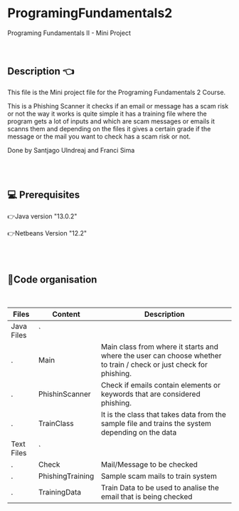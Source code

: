 # ProgramingFundamentals2
Programing Fundamentals II - Mini Project
<br><br><br>

<h2><b>Description 👈</b></h2>
This file is the Mini project file for the Programing Fundamentals 2 Course.

This is a Phishing Scanner it checks if an email or message has a scam risk or not the way it works is quite simple it has a training file where the program gets a lot of inputs and which are scam messages or emails it scanns them and depending on the files it gives a certain grade if the message or the mail you want to check has a scam risk or not.

Done by Santjago Ulndreaj and Franci Sima 

<br><br>

<h2><b>💻 Prerequisites</b></h2>

👉Java version "13.0.2"

👉Netbeans Version "12.2"



<br><br>

<h2><b>📂Code organisation </b></h2><br>




| Files       | Content           | Description |
| ---         | ---               | ---         |
| Java Files  | `                 |             |
| .           | Main              | Main class from where it starts and where the user can choose whether to train / check or just check for phishing.           |
| .           | PhishinScanner    | Check if emails contain elements or keywords that are considered phishing.            |
| .           | TrainClass        | It is the class that takes data from the sample file and trains the system depending on the data  |
| Text Files  | `                 |             |
| .           | Check             | Mail/Message to be checked            |
| .           | PhishingTraining  | Sample scam mails to train system          |
| .           | TrainingData      | Train Data to be used to analise the email that is being checked          |

